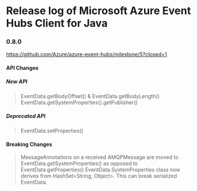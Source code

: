 # Release log of Microsoft Azure Event Hubs Client for Java

### 0.8.0
https://github.com/Azure/azure-event-hubs/milestone/5?closed=1

#### API Changes
##### New API
> EventData.getBodyOffset() & EventData.getBodyLength()
> EventData.getSystemProperties().getPublisher()

##### Deprecated API
> EventData.setProperties()

#### Breaking Changes
> MessageAnnotations on a received AMQPMessage are moved to EventData.getSystemProperties() as opposed to EventData.getProperties()
> EventData.SystemProperties class now derives from HashSet<String, Object>. This can break serialized EventData.